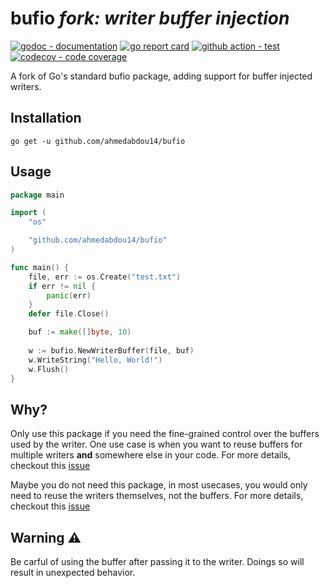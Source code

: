 # bufio _fork: writer buffer injection_

[![godoc - documentation](https://godoc.org/github.com/ahmedabdou14/bufio?status.svg)](https://pkg.go.dev/github.com/ahmedabdou14/bufio)
[![go report card](https://goreportcard.com/badge/github.com/ahmedabdou14/bufio)](https://goreportcard.com/report/github.com/ahmedabdou14/bufio)
[![github action - test](https://github.com/ahmedabdou14/bufio/workflows/test/badge.svg)](https://github.com/ahmedabdou14/bufio/actions)
[![codecov - code coverage](https://img.shields.io/codecov/c/github/ahmedabdou14/bufio.svg?style=flat-square)](https://codecov.io/gh/ahmedabdou14/bufio)

A fork of Go's standard bufio package, adding support for buffer injected writers.

## Installation

```shell
go get -u github.com/ahmedabdou14/bufio
```

## Usage

```go
package main

import (
    "os"

    "github.com/ahmedabdou14/bufio"
)

func main() {
    file, err := os.Create("test.txt")
    if err != nil {
        panic(err)
    }
    defer file.Close()

    buf := make([]byte, 10) 
    
    w := bufio.NewWriterBuffer(file, buf)
    w.WriteString("Hello, World!")
    w.Flush() 
}
```

## Why?

Only use this package if you need the fine-grained control over the buffers used by the writer. One use case is when you want to reuse buffers for multiple writers **and** somewhere else in your code. For more details, checkout this [issue](https://github.com/golang/go/issues/69970)

Maybe you do not need this package, in most usecases, you would only need to reuse the writers themselves, not the buffers.  For more details, checkout this [issue](https://github.com/golang/go/issues/13650)

## Warning ⚠️

Be carful of using the buffer after passing it to the writer. Doings so will result in unexpected behavior.
